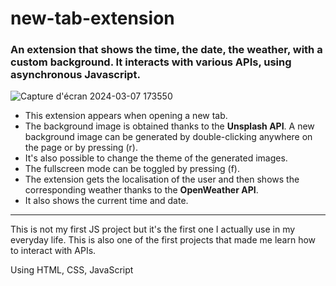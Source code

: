 # new-tab-extension

### An extension that shows the time, the date, the weather, with a custom background. It interacts with various APIs, using asynchronous Javascript.  
  
![Capture d'écran 2024-03-07 173550](https://github.com/marwa-kb/new-tab-extension/assets/68017133/e212996e-cf07-41f0-bcd4-0d0d3c050e98)  

  
* This extension appears when opening a new tab.
* The background image is obtained thanks to the **Unsplash API**. A new background image can be generated by double-clicking anywhere on the page or by pressing (r).
* It's also possible to change the theme of the generated images.
* The fullscreen mode can be toggled by pressing (f).
* The extension gets the localisation of the user and then shows the corresponding weather thanks to the **OpenWeather API**.
* It also shows the current time and date.  

-----------------------
This is not my first JS project but it's the first one I actually use in my everyday life.
This is also one of the first projects that made me learn how to interact with APIs.  


Using HTML, CSS, JavaScript

